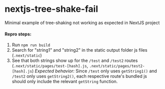 # nextjs-tree-shake-fail

Minimal example of tree-shaking not working as expected in NextJS project

#### Repro steps:
1. Run `npm run build`
2. Search for "string1" and "string2" in the static output folder js files (`.next/static`)
3. See that both strings show up for the `/test` and `/test2` routes (`.next/static/pages/test-[hash].js`, `.next/static/pages/test2-[hash].js`)
   *Expected behavior:*
      Since `/test` only uses `getString1()` and `/test2` only uses `getString2()`, each respective route's bundled js should only include the relevant `getString` function.
